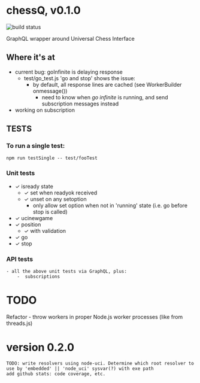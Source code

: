 # chessQ, v0.1.0

![build status](https://travis-ci.org/JeffML/chessQ.svg?branch=master)

GraphQL wrapper around Universal Chess Interface

## Where it's at
- current bug:  goInfinite is delaying response 
    - test/go_test.js 'go and stop' shows the issue:
        - by default, all response lines are cached (see WorkerBuilder onmessage())
            - need to know when *go infinite* is running, and send subscription messages instead
- working on subscription 

## TESTS

### To run a single test:
    npm run testSingle -- test/fooTest

### Unit tests
-   ✓ isready state
    -   ✓ set when readyok received
    -   ✓ unset on any setoption
        -   only allow set option when not in 'running' state (i.e. go before stop  is called)
-   ✓ ucinewgame
-   ✓ position
    -   ✓ with validation
-   ✓ go
-   ✓ stop

### API tests
    - all the above unit tests via GraphQL, plus:
        -  subscriptions


# TODO
Refactor
    -   throw workers in proper Node.js worker processes (like from threads.js)

# version 0.2.0
    TODO: write resolvers using node-uci. Determine which root resolver to use by 'embedded' || 'node_uci' sysvar(?) with exe path
    add github stats: code coverage, etc.
